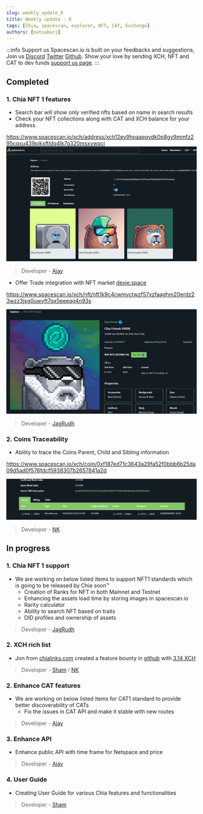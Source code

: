 ```yaml
---
slug: weekly_update_8
title: Weekly update - 8
tags: [Chia, spacescan, explorer, NFT, CAT, Exchange]
authors: [natsabari]
---
```

:::info Support us
Spacescan.io is built on your feedbacks and suggestions, Join us [Discord](https://discord.gg/Bb4sj3Bg9P)  [Twitter](https://twitter.com/spacescan_io) [Github](https://github.com/spacescan-io). Show your love by sending XCH, NFT and CAT to dev funds [support us page](https://www.spacescan.io/xch/support-us).
:::

## Completed
### 1. Chia NFT 1 features
- Search bar will show only verified nfts based on name in search results
- Check your NFT collections along with CAT and XCH balance for your address

https://www.spacescan.io/xch/address/xch12ev9hpaaeqvdk0p8gy9mmfz295cqxu439pjksftldq4lk7g320msxvwqcj
![NFT in Address](./NFT_in_address.png)


> Developer - [Ajay](https://twitter.com/AjayBenadict)

- Offer Trade integration with NFT market [dexie.space](https://dexie.space/)

https://www.spacescan.io/xch/nft/nft1k9c4cwmyctwzf57xzfaaghm20erdz23wzz3jsg0uwyft7qx5eeeqq4n93s

![Dexie](./dexie_integration.png)

> Developer - [JagRudh](https://twitter.com/JagRudhChia)

### 2. Coins Traceability
- Ability to trace the Coins Parent, Child and Sibling information

https://www.spacescan.io/xch/coin/0xf187ed71c3643a29fa52f0bbb6b25da09d5ad0f576fdcf5938307b2657841a2d

![parent](./parent.png)

> Developer - [NK](https://twitter.com/nandhakumar1033)

## In progress
### 1. Chia NFT 1 support
- We are working on below listed items to support NFT1 standards which is going to be released by Chia soon™
    - Creation of Ranks for NFT in both Mainnet and Testnet
    - Enhancing the assets load time by storing images in spacescan.io
    - Rarity calculator
    - Ability to search NFT based on traits 
    - DID profiles and ownership of assets

> Developer - [JagRudh](https://twitter.com/JagRudhChia)

### 2. XCH rich list
- Jon from [chialinks.com](https://chialinks.com/) created a feature bounty in [github](https://github.com/spacescan-io/web/issues/54) with [3.14 XCH](https://www.spacescan.io/xch/coin/0x771cde950b235e9513c66a3542865cf70587417adf529be8c42485040e4d4191)
> Developer - [Sham](https://twitter.com/shamhiruthik) / [NK](https://twitter.com/nandhakumar1033)
### 2. Enhance CAT features
- We are working on below listed items for CAT1 standard to provide better discoverability of CATs
    - Fix the issues in CAT API and make it stable with new routes
  
> Developer - [Ajay](https://twitter.com/AjayBenadict)

### 3. Enhance API 
- Enhance public API with time frame for Netspace and price  

> Developer - [Ajay](https://twitter.com/AjayBenadict)

### 4. User Guide
- Creating User Guide for various Chia features and functionalities 

> Developer - [Sham](https://twitter.com/shamhiruthik)
